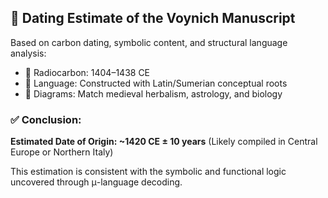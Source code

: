 ## 📅 Dating Estimate of the Voynich Manuscript

Based on carbon dating, symbolic content, and structural language analysis:

- 🧪 Radiocarbon: 1404–1438 CE
- 🧠 Language: Constructed with Latin/Sumerian conceptual roots
- 🌌 Diagrams: Match medieval herbalism, astrology, and biology

### ✅ Conclusion:
**Estimated Date of Origin: ~1420 CE ± 10 years**
(Likely compiled in Central Europe or Northern Italy)

This estimation is consistent with the symbolic and functional logic uncovered through μ-language decoding.
